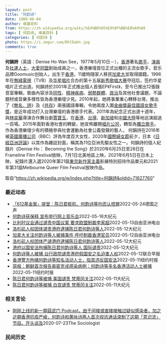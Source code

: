 ```yaml
---
layout: post
title: "何韵诗"
date: 1989-06-04
author: 维基百科
from: https://zh.wikipedia.org/wiki/%E4%BD%95%E9%9F%BB%E8%A9%A9
tags: [ 何韵诗, 维基百科 ]
categories: [ 何韵诗 ]
photo: https://i.imgur.com/DhlDaUn.jpg
comments: true
---
```

<div class="mw-parser-output">
<div id="noteTA-e10501c2" class="noteTA"><div class="noteTA-local"><div data-noteta-code="zh-cn:蒙特利尔;zh-hans:蒙特利尔;zh-hk:滿地可;zh-tw:蒙特婁;"></div></div></div>

<p><b>何韻詩</b>（英語：<span lang="en">Denise Ho Wan See</span>，1977年5月10日<span class="useeditintro" title="Template:BLP editintro">－</span>），<a href="/wiki/%E9%A6%99%E6%B8%AF" title="香港">香港</a>著名<a href="/wiki/%E6%AD%8C%E6%89%8B" title="歌手">歌手</a>、<a href="/wiki/%E6%BC%94%E5%93%A1" title="演員">演員</a>及<a href="/wiki/%E7%A4%BE%E9%81%8B%E4%BA%BA%E5%A3%AB" class="mw-redirect" title="社運人士">社運人士</a>，<a href="/wiki/%E5%A4%A7%E6%84%9B%E5%90%8C%E7%9B%9F" title="大愛同盟">大愛同盟</a>創始成員之一，香港樂壇首位正式出櫃的主流女歌手，音乐品牌Goomusic创始人，出生于<a href="/wiki/%E9%A6%99%E6%B8%AF" title="香港">香港</a>，11歲時隨家人移民<a href="/wiki/%E5%8A%A0%E6%8B%BF%E5%A4%A7" title="加拿大">加拿大</a>並取得國籍。1996年在<a href="/wiki/%E7%84%A1%E7%B6%AB%E9%9B%BB%E8%A6%96" class="mw-redirect" title="無綫電視">無綫電視</a>（TVB）及<a href="/wiki/%E5%8D%8E%E6%98%9F%E5%94%B1%E7%89%87" class="mw-redirect" title="华星唱片">华星唱片</a>合办的第十五届<a href="/wiki/%E6%96%B0%E7%A7%80%E6%AD%8C%E5%94%B1%E5%A4%A7%E8%B3%BD" class="mw-redirect" title="新秀歌唱大賽">新秀歌唱大赛</a>夺冠后，签约华星唱片正式出道。何韻詩於2001年正式推出個人首張EP《First》，至今已推出12張錄音室專輯，歌曲內容涉及<a href="/wiki/%E5%90%8C%E6%80%A7%E6%88%80" title="同性戀">同性</a>、<a href="/wiki/%E7%B2%BE%E7%A5%9E%E7%96%BE%E6%82%A3" title="精神疾患">精神疾病</a>、<a href="/wiki/%E5%BC%B1%E5%8B%A2%E7%BE%A4%E9%AB%94" class="mw-redirect" title="弱勢群體">弱勢群體</a>、<a href="/wiki/%E6%94%BF%E6%B2%BB" title="政治">政治</a>及其他社會議題，不論題材或音樂多樣性皆為香港樂壇少見。2010年起，她將事業重心轉移台灣，推出了《<a href="/wiki/%E7%84%A1%E5%90%8D%C2%B7%E8%A9%A9" title="無名·詩">無名．詩</a>》及《<a href="/wiki/%E5%85%B1%E5%AD%98_(%E4%BD%95%E9%9F%BB%E8%A9%A9)" title="共存 (何韻詩)">共存</a>》兩張國語專輯，令她兩度入圍<a href="/wiki/%E9%87%91%E6%9B%B2%E7%8D%8E%E6%9C%80%E4%BD%B3%E5%9C%8B%E8%AA%9E%E5%A5%B3%E6%AD%8C%E6%89%8B%E7%8D%8E" class="mw-redirect" title="金曲獎最佳國語女歌手獎">金曲獎最佳國語女歌手獎</a>，是近年成功打入台灣樂壇的香港歌手代表。2011年為紀念正式出道十週年，與<a href="/wiki/%E6%9E%97%E5%A5%95%E8%8F%AF_(%E9%A6%99%E6%B8%AF)" title="林奕華 (香港)">林奕華</a>導演合作舞台劇<a href="/wiki/%E8%B3%88%E5%AF%B6%E7%8E%89_(%E8%88%9E%E5%8F%B0%E5%8A%87)" title="賈寶玉 (舞台劇)">賈寶玉</a>，在<a href="/wiki/%E9%A6%99%E6%B8%AF" title="香港">香港</a>、<a href="/wiki/%E8%87%BA%E7%81%A3" title="臺灣">台灣</a>、<a href="/wiki/%E6%96%B0%E5%8A%A0%E5%9D%A1" title="新加坡">新加坡</a>和<a href="/wiki/%E4%B8%AD%E5%9C%8B%E5%A4%A7%E9%99%B8" class="mw-redirect" title="中國大陸">中國大陸</a>等地巡演超過一百場。2015年面對香港社會的轉變，她宣佈離開<a href="/wiki/%E5%94%B1%E7%89%87%E5%85%AC%E5%8F%B8" title="唱片公司">唱片公司</a>，轉型為<a href="/wiki/%E7%8D%A8%E7%AB%8B%E6%AD%8C%E6%89%8B" class="mw-redirect" title="獨立歌手">獨立歌手</a>。作為香港樂壇少有的積極參與社會運動為社會公義發聲的藝人， 何韻詩在2016年被<a href="/wiki/%E8%8B%B1%E5%9C%8B%E5%BB%A3%E6%92%AD%E5%85%AC%E5%8F%B8" class="mw-redirect" title="英國廣播公司">英國廣播公司</a>（BBC）評為年度百大女性，2020年<a href="/wiki/%E5%9C%8B%E9%9A%9B%E5%A9%A6%E5%A5%B3%E7%AF%80" class="mw-redirect" title="國際婦女節">國際婦女節</a>前夕，日本《<a href="/wiki/%E6%97%A5%E7%BB%8F%E4%BA%9A%E6%B4%B2%E8%AF%84%E8%AE%BA" title="日经亚洲评论">日經亞洲評論</a>》以其作為雜誌封面，稱其為11位亞洲先驅女性之一。何韻詩的個人紀錄片《Denise Ho： Becoming the Song》於2020年6月25日至28日在Frameline Film Festival放映，7月1日北美地區上映，2021年6月5日在日本上映， 紀錄片還入選2020年第21屆<a href="/wiki/%E6%9D%B1%E4%BA%AC%E6%96%B0%E4%BD%9C%E5%AE%B6%E4%B8%BB%E7%BE%A9%E5%BD%B1%E5%B1%95" title="東京新作家主義影展">東京新作家主義</a>影展特別招待作品單元和2021年第31屆Melbourne Queer Film Festival放映作品。
</p>
</div><noscript><img src="//zh.wikipedia.org/wiki/Special:CentralAutoLogin/start?type=1x1" alt="" title="" width="1" height="1" style="border: none; position: absolute;"></noscript>
<div class="printfooter">取自“<a dir="ltr" href="https://zh.wikipedia.org/w/index.php?title=何韻詩&amp;oldid=71827760">https://zh.wikipedia.org/w/index.php?title=何韻詩&amp;oldid=71827760</a>”</div><div id="recent-news"><h3>最近动态</h3><ul><li><a href="https://nodebe4.github.io/waimei/2022-05-24/612%E5%9F%BA%E9%87%91%E6%A1%88-%E6%8F%90%E5%A0%82-%E9%99%88%E6%97%A5%E5%90%9B%E6%9E%A2%E6%9C%BA-%E4%BD%95%E9%9F%B5%E8%AF%97%E7%AD%89%E5%9D%87%E5%90%A6%E8%AE%A4%E6%8E%A7%E7%BD%AA" title="「612基金案」提堂：陈日君枢机、何韵诗等均否认控罪—— 天主教香港教区荣休主教陈日君、歌手何韵诗等5名「612人道支援基金」信托人及基金秘书于5月24日上午提堂，被告均否认违反《社团条例》的控...">「612基金案」提堂：陈日君枢机、何韵诗等均否认控罪</a><time>2022-05-24</time><a class="tag">德国之声</a></li>
<li><a href="https://nodebe4.github.io/waimei/2022-05-16/%E4%BD%95%E9%9F%B5%E8%AF%97%E8%8E%B7%E4%BF%9D%E9%87%8A-%E5%AE%A3%E5%B8%83%E4%B8%BE%E8%A1%8C%E7%BD%91%E4%B8%8A%E9%9F%B3%E4%B9%90%E4%BC%9A" title="何韵诗获保释 宣布举行网上音乐会—— 【大纪元2022年05月17日讯】（大纪元记者佟亦加综合报导）加拿大籍香港歌手何韵诗等4名“612人道支援基金”信托人5月12日遭香港警方拘捕，当天被带到不...">何韵诗获保释 宣布举行网上音乐会</a><time>2022-05-16</time><a class="tag">大纪元</a></li>
<li><a href="https://nodebe4.github.io/waimei/2022-05-13/%E6%AF%94%E5%88%A9%E6%97%B6%E8%AE%AE%E4%BC%9A%E9%80%9A%E8%BF%87%E8%B0%B4%E8%B4%A3%E4%B8%AD%E5%9B%BD%E8%AE%AE%E6%A1%88-%E8%A6%81%E6%B1%82%E6%AC%A7%E7%9B%9F%E5%88%B6%E8%A3%81%E6%9D%8E%E5%AE%B6%E8%B6%85" title="比利时议会通过谴责中国议案 要求欧盟制裁李家超—— 原香港政务司司长李家超“当选”特首仅数天后，当局即以违反《国安法》为由，拘捕天主教香港教区荣休枢机主教陈日君、歌手何韵诗等民主派人士，引发国际...">比利时议会通过谴责中国议案  要求欧盟制裁李家超</a><time>2022-05-13</time><a class="tag">自由亚洲电台</a></li>
<li><a href="https://nodebe4.github.io/waimei/2022-05-12/%E6%B4%9B%E6%9D%89%E7%9F%B6%E4%BA%BA%E6%9D%83%E5%9B%A2%E4%BD%93%E8%B0%B4%E8%B4%A3%E6%B8%AF%E5%BA%9C%E9%80%AE%E6%8D%95%E9%99%88%E6%97%A5%E5%90%9B%E4%BD%95%E9%9F%B5%E8%AF%97%E7%AD%89%E4%BA%BA" title="洛杉矶人权团体谴责港府逮捕陈日君何韵诗等人—— 【大纪元2022年05月13日讯】（大纪元记者徐曼沅洛杉矶报导）5月11日（周三），香港警方再度动用“国安法”，拘捕了90岁高龄的香港荣休枢机主教...">洛杉矶人权团体谴责港府逮捕陈日君何韵诗等人</a><time>2022-05-12</time><a class="tag">大纪元</a></li>
<li><a href="https://nodebe4.github.io/waimei/2022-05-12/%E5%8A%A0%E6%8B%BF%E5%A4%A7%E5%85%B3%E6%B3%A8%E4%BD%95%E9%9F%B5%E8%AF%97%E7%AD%89%E4%BA%BA%E8%A2%AB%E6%8D%95%E4%BA%8B%E4%BB%B6-%E5%91%BC%E5%90%81%E5%88%B6%E8%A3%81%E9%A6%99%E6%B8%AF%E5%AE%98%E5%91%98" title="加拿大关注何韵诗等人被捕事件 呼吁制裁香港官员—— 加拿大籍香港歌手何韵诗等多名民主派活动人士遭香港警方拘捕事件，目前在加拿大政界引发反弹。在加拿大政府公开表达关注的同时，反对党和民间组织等也呼...">加拿大关注何韵诗等人被捕事件   呼吁制裁香港官员</a><time>2022-05-12</time><a class="tag">自由亚洲电台</a></li>
<li><a href="https://nodebe4.github.io/waimei/2022-05-12/%E6%B4%9B%E6%9D%89%E7%9F%B6%E4%BA%BA%E6%9D%83%E5%9B%A2%E4%BD%93%E4%B8%A5%E8%B0%B4%E6%B8%AF%E5%BA%9C%E9%80%AE%E6%8D%95%E9%99%88%E6%97%A5%E5%90%9B%E4%BD%95%E9%9F%B5%E8%AF%97%E7%AD%89%E4%BA%BA" title="洛杉矶人权团体严谴港府逮捕陈日君何韵诗等人—— 【大纪元2022年05月13日讯】（大纪元记者徐曼沅洛杉矶报导）5月11日（周三），香港警方再度动用“国安法”，拘捕了90岁高龄的香港荣休枢机主教...">洛杉矶人权团体严谴港府逮捕陈日君何韵诗等人</a><time>2022-05-12</time><a class="tag">大纪元</a></li>
<li><a href="https://nodebe4.github.io/waimei/2022-05-12/%E6%B8%AF%E5%BA%9C%E4%BB%A5%E5%9B%BD%E5%AE%89%E6%B3%95%E6%8B%98%E6%8D%95%E9%99%88%E6%97%A5%E5%90%9B%E4%BD%95%E9%9F%B5%E8%AF%97%E7%AD%89%E4%BA%BA-%E5%9B%BD%E9%99%85%E8%B0%B4%E8%B4%A3" title="港府以国安法拘捕陈日君何韵诗等人 国际谴责—— 【大纪元2022年05月12日讯】（大纪元记者张晓慧香港报导）香港警方拘捕612人道支援基金（612 Humanitarian Relief Fu...">港府以国安法拘捕陈日君何韵诗等人 国际谴责</a><time>2022-05-12</time><a class="tag">大纪元</a></li>
<li><a href="https://nodebe4.github.io/waimei/2022-05-12/%E4%BD%95%E9%9F%B5%E8%AF%97%E7%AD%89%E4%BA%BA%E8%A2%AB%E6%8D%95-%E5%8F%B0%E8%A1%8C%E6%94%BF%E9%99%A2%E8%B0%B4%E8%B4%A3%E6%B8%AF%E5%BA%9C%E5%81%87%E5%9B%BD%E5%AE%89%E4%B9%8B%E5%90%8D%E8%BF%AB%E5%AE%B3%E4%BA%BA%E6%9D%83" title="何韵诗等人被捕 台行政院谴责港府假国安之名迫害人权—— 香港警方国安处昨天以违反国安法为由，逮捕包括歌手何韵诗在内的“612人道支援基金”四名信托人，台湾行政院谴责香港特区政府假国安之名迫害人权...">何韵诗等人被捕 台行政院谴责港府假国安之名迫害人权</a><time>2022-05-12</time><a class="tag">联合早报</a></li>
<li><a href="https://nodebe4.github.io/waimei/2022-05-11/%E9%A6%99%E6%B8%AF%E8%AD%A6%E6%96%B9%E6%8B%98%E6%8D%95%E4%BD%95%E9%9F%B5%E8%AF%97%E7%AD%89%E7%9F%A5%E5%90%8D%E6%B4%BB%E5%8A%A8%E4%BA%BA%E5%A3%AB-%E6%8C%87%E5%85%B6%E8%BF%9D%E5%8F%8D%E5%9B%BD%E5%AE%89%E6%B3%95" title="香港警方拘捕何韵诗等知名活动人士，指其违反国安法—— 王霜舟, TIFFANY MAY 2022年5月12日 香港——香港警方周三逮捕了三名知名活动人士，包括一名退休主教和一名流行歌手，他们是一...">香港警方拘捕何韵诗等知名活动人士，指其违反国安法</a><time>2022-05-11</time><a class="tag">纽约时报</a></li>
<li><a href="https://nodebe4.github.io/waimei/2022-05-11/%E7%AE%80%E6%8A%A5-%E6%9C%9D%E9%B2%9C%E9%A6%96%E6%AC%A1%E6%8A%A5%E5%91%8A%E5%A5%A5%E5%AF%86%E5%85%8B%E6%88%8E%E6%84%9F%E6%9F%93%E7%97%85%E4%BE%8B-%E4%BD%95%E9%9F%B5%E8%AF%97%E7%AD%89%E5%A4%9A%E5%90%8D%E9%A6%99%E6%B8%AF%E6%B4%BB%E5%8A%A8%E4%BA%BA%E5%A3%AB%E8%A2%AB%E6%8D%95" title="简报：朝鲜首次报告奥密克戎感染病例；何韵诗等多名香港活动人士被捕—— Image 山东的一片麦田，摄于2月。美国估计，中国今年的小麦将减产3%。Credit...Guo Xulei/Xinhua...">简报：朝鲜首次报告奥密克戎感染病例；何韵诗等多名香港活动人士被捕</a><time>2022-05-11</time><a class="tag">纽约时报</a></li>
<li><a href="https://nodebe4.github.io/waimei/2022-05-11/%E9%99%88%E6%97%A5%E5%90%9B%E4%BD%95%E9%9F%B5%E8%AF%97%E7%AD%89%E8%A2%AB%E6%8D%95-%E7%BE%8E%E5%9B%BD%E8%B0%B4%E8%B4%A3-%E6%A2%B5%E8%92%82%E5%86%88%E5%85%B3%E6%B3%A8" title="陈日君何韵诗等被捕 美国谴责 梵蒂冈关注—— 【大纪元2022年05月12日讯】（大纪元记者夏雨综合报导）周二和周三（5月11日）香港国安警察拘留了四名著名民主活动人士，其中包括一名天主教会高级...">陈日君何韵诗等被捕 美国谴责 梵蒂冈关注</a><time>2022-05-11</time><a class="tag">大纪元</a></li>
<li><a href="https://nodebe4.github.io/waimei/2022-05-11/%E9%99%88%E6%97%A5%E5%90%9B%E4%BD%95%E9%9F%B5%E8%AF%97%E7%AD%89%E8%A2%AB%E6%8D%95-%E7%99%BD%E5%AE%AB%E8%B0%B4%E8%B4%A3-%E6%A2%B5%E8%92%82%E5%86%88%E5%85%B3%E6%B3%A8" title="陈日君何韵诗等被捕 白宫谴责 梵蒂冈关注—— 【大纪元2022年05月12日讯】（大纪元记者夏雨综合报导）周二和周三（5月11日）香港国安警察拘留了四名著名民主活动人士，其中包括一名天主教会高级...">陈日君何韵诗等被捕 白宫谴责 梵蒂冈关注</a><time>2022-05-11</time><a class="tag">大纪元</a></li>
</ul></div><div id="open-opinion"><h3>相关言论</h3><ul><li><a href="https://nodebe4.github.io/opinion/2020-07-23/%E5%88%9A%E5%88%9A%E4%B8%8A%E7%BA%BF%E7%9A%84%E6%96%B0%E4%B8%80%E6%9C%9F%E8%8F%87%E6%AD%A6%E9%97%A8-Podcast-%E7%94%B1%E4%BA%8E%E9%97%B4%E6%8E%A5%E6%88%96%E7%9B%B4%E6%8E%A5%E6%8E%A5%E8%A7%A6%E8%BF%87%E7%96%91%E4%BC%BC%E6%84%9F%E6%9F%93%E8%80%85-%E5%8A%A0%E4%B9%8B%E8%BF%91%E6%9C%9F%E9%A6%99%E6%B8%AF%E6%8A%97%E7%96%AB%E4%B8%A5%E5%B3%BB-%E4%BD%95%E9%9F%B5%E8%AF%97/" title="The Sociologist">刚刚上线的新一期菇武门 Podcast，由于间接或直接接触过疑似感染者，加之近期香港抗疫严峻，何韵诗和黄咏诗两人首次视讯通话录制了这期「意识流」节目。开头谈及</a><time>2020-07-23</time><a class="tag">The Sociologist</a></li>
</ul></div><div id="mjls-record"><h3>民间历史</h3><ul></ul></div>